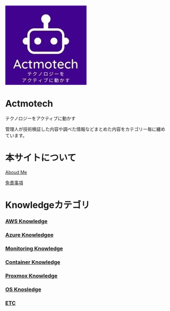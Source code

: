 <div style="text-align: left;">

![](/top-image/image.png)

# Actmotech
テクノロジーをアクティブに動かす

管理人が技術検証した内容や調べた情報などまとめた内容をカテゴリー毎に纏めています。

# 本サイトについて
[Aboud Me](/本サイトについて/本サイトについて)

[免責事項](/本サイトについて/免責事項)

# Knowledgeカテゴリ

### [AWS Knowledge](AWS/top)

### [Azure Knowledgee](Azure/top)

### [Monitoring Knowledge](Monitoring/top)

### [Container Knowledge](Container/top)

### [Proxmox Knowledge](Proxmox/top)

### [OS Knosledge](OS/top)

### [ETC](ETC/top)

</div>
